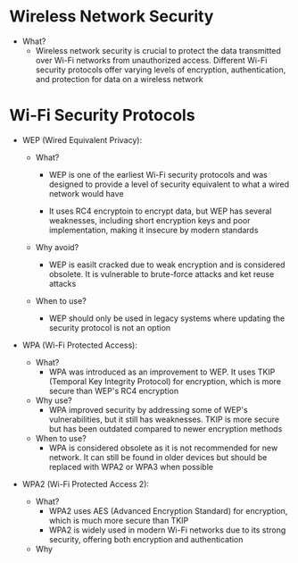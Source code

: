 # Wireless Network Security
- What?
	- Wireless network security is crucial to protect the data transmitted over Wi-Fi networks from unauthorized access. Different Wi-Fi security protocols offer varying levels of encryption, authentication, and protection for data on a wireless network

# Wi-Fi Security Protocols
- WEP (Wired Equivalent Privacy):
	- What?
		- WEP is one of the earliest Wi-Fi security protocols and was designed to provide a level of security equivalent to what a wired network would have
		
		- It uses RC4 encryptoin to encrypt data, but WEP has several weaknesses, including short encryption keys and poor implementation, making it insecure by modern standards
		
	- Why avoid?
		- WEP is easilt cracked due to weak encryption and is considered obsolete. It is vulnerable to brute-force attacks and ket reuse attacks
		
	- When to use?
		- WEP should only be used in legacy systems where updating the security protocol is not an option
		
- WPA (Wi-Fi Protected Access):
	- What?
		- WPA was introduced as an improvement to WEP. It uses TKIP (Temporal Key Integrity Protocol) for encryption, which is more secure than WEP's RC4 encryption
	- Why use?
		- WPA improved security by addressing some of WEP's vulnerabilities, but it still has weaknesses. TKIP is more secure but has been outdated compared to newer encryption methods
	- When to use?
		- WPA is considered obsolete as it is not recommended for new network. It can still be found in older devices but should be replaced with WPA2 or WPA3 when possible
- WPA2 (Wi-Fi Protected Access 2):
	- What?
		- WPA2 uses AES (Advanced Encryption Standard) for encryption, which is much more secure than TKIP
		- WPA2 is widely used in modern Wi-Fi networks due to its strong security, offering both encryption and authentication
	- Why